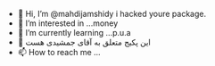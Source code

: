 - 👋 Hi, I’m @mahdijamshidy i hacked youre package.
- 👀 I’m interested in ...money
- 🌱 I’m currently learning ...p.u.a
- 💞️ این پکیج متعلق به آقای جمشیدی هست
- 📫 How to reach me ...

<!---
Im,mahdi jamshidi in package motealegh be  man hast package amouzeshi blogery.--->
